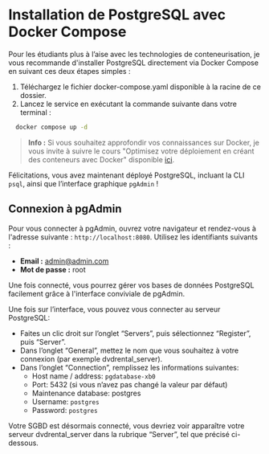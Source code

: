 # Installation de PostgreSQL avec Docker Compose

Pour les étudiants plus à l’aise avec les technologies de conteneurisation, je vous recommande d'installer PostgreSQL directement via Docker Compose en suivant ces deux étapes simples :

1. Téléchargez le fichier docker-compose.yaml disponible à la racine de ce dossier.
1. Lancez le service en exécutant la commande suivante dans votre terminal :
```sh
  docker compose up -d
```

> **Info :** Si vous souhaitez approfondir vos connaissances sur Docker, je vous invite à suivre le cours "Optimisez votre déploiement en créant des conteneurs avec Docker" disponible [ici](https://openclassrooms.com/fr/courses/2035766-optimisez-votre-deploiement-en-creant-des-conteneurs-avec-docker/7539436-tirez-un-maximum-de-ce-cours).


Félicitations, vous avez maintenant déployé PostgreSQL, incluant la CLI `psql`, ainsi que l’interface graphique `pgAdmin` !

## Connexion à pgAdmin

Pour vous connecter à pgAdmin, ouvrez votre navigateur et rendez-vous à l'adresse suivante : `http://localhost:8080`. Utilisez les identifiants suivants :

- **Email :** admin@admin.com
- **Mot de passe :** root

Une fois connecté, vous pourrez gérer vos bases de données PostgreSQL facilement grâce à l'interface conviviale de pgAdmin.

Une fois sur l’interface, vous pouvez vous connecter au serveur PostgreSQL:
- Faites un clic droit sur l’onglet “Servers”, puis sélectionnez “Register”, puis “Server”.
- Dans l’onglet “General”, mettez le nom que vous souhaitez à votre connexion (par exemple dvdrental_server).
- Dans l’onglet “Connection”, remplissez les informations suivantes:
  - Host name / address: `pgdatabase-xb0`
  - Port: 5432 (si vous n’avez pas changé la valeur par défaut)
  - Maintenance database: postgres
  - Username: `postgres`
  - Password: `postgres`

Votre SGBD est désormais connecté, vous devriez voir apparaître votre serveur dvdrental_server dans la rubrique “Server”, tel que précisé ci-dessous.
